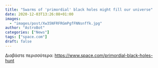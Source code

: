 ```yaml
---
title: "Swarms of 'primordial' black holes might fill our universe"
date: 2020-12-03T13:26:08+01:00
images:
  - "images/post/Xw35NFRFRGmPgfFNNsnffk.jpg"
author: "AstroBot"
categories: ["News"]
tags: ["space.com"]
draft: false
---
```




Διαβάστε περισσότερα: https://www.space.com/primordial-black-holes-hunt
